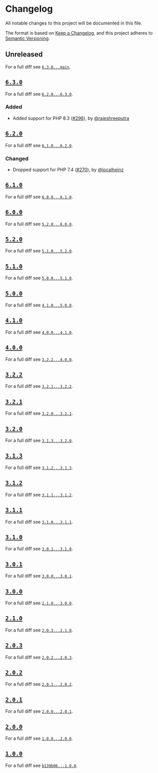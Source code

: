 # Changelog

All notable changes to this project will be documented in this file.

The format is based on [Keep a Changelog](https://keepachangelog.com/en/1.0.0/), and this project adheres to [Semantic Versioning](https://semver.org/spec/v2.0.0.html).

## Unreleased

For a full diff see [`6.3.0...main`][6.3.0...main].

## [`6.3.0`][6.3.0]

For a full diff see [`6.2.0...6.3.0`][6.2.0...6.3.0].

### Added

- Added support for PHP 8.3 ([#296]), by [@rajeshreeputra]

## [`6.2.0`][6.2.0]

For a full diff see [`6.1.0...6.2.0`][6.1.0...6.2.0].

### Changed

- Dropped support for PHP 7.4 ([#270]), by [@localheinz]

## [`6.1.0`][6.1.0]

For a full diff see [`6.0.0...6.1.0`][6.0.0...6.1.0].

## [`6.0.0`][6.0.0]

For a full diff see [`5.2.0...6.0.0`][5.2.0...6.0.0].

## [`5.2.0`][5.2.0]

For a full diff see [`5.1.0...5.2.0`][5.1.0...5.2.0].

## [`5.1.0`][5.1.0]

For a full diff see [`5.0.0...5.1.0`][5.0.0...5.1.0].

## [`5.0.0`][5.0.0]

For a full diff see [`4.1.0...5.0.0`][4.1.0...5.0.0].

## [`4.1.0`][4.1.0]

For a full diff see [`4.0.0...4.1.0`][4.0.0...4.1.0].

## [`4.0.0`][4.0.0]

For a full diff see [`3.2.2...4.0.0`][3.2.2...4.0.0].

## [`3.2.2`][3.2.2]

For a full diff see [`3.2.1...3.2.2`][3.2.1...3.2.2].

## [`3.2.1`][3.2.1]

For a full diff see [`3.2.0...3.2.1`][3.2.0...3.2.1].

## [`3.2.0`][3.2.0]

For a full diff see [`3.1.3...3.2.0`][3.1.3...3.2.0].

## [`3.1.3`][3.1.3]

For a full diff see [`3.1.2...3.1.3`][3.1.2...3.1.3].

## [`3.1.2`][3.1.2]

For a full diff see [`3.1.1...3.1.2`][3.1.1...3.1.2].

## [`3.1.1`][3.1.1]

For a full diff see [`3.1.0...3.1.1`][3.1.0...3.1.1].

## [`3.1.0`][3.1.0]

For a full diff see [`3.0.1...3.1.0`][3.0.1...3.1.0].

## [`3.0.1`][3.0.1]

For a full diff see [`3.0.0...3.0.1`][3.0.0...3.0.1].

## [`3.0.0`][3.0.0]

For a full diff see [`2.1.0...3.0.0`][2.1.0...3.0.0].

## [`2.1.0`][2.1.0]

For a full diff see [`2.0.3...2.1.0`][2.0.3...2.1.0].

## [`2.0.3`][2.0.3]

For a full diff see [`2.0.2...2.0.3`][2.0.2...2.0.3].

## [`2.0.2`][2.0.2]

For a full diff see [`2.0.1...2.0.2`][2.0.1...2.0.2].

## [`2.0.1`][2.0.1]

For a full diff see [`2.0.0...2.0.1`][2.0.0...2.0.1].

## [`2.0.0`][2.0.0]

For a full diff see [`1.0.0...2.0.0`][1.0.0...2.0.0].

## [`1.0.0`][1.0.0]

For a full diff see [`b139b06...1.0.0`][b139b06...1.0.0].

[1.0.0]: https://github.com/friendsoftwig/twigcs/releases/tag/1.0.0
[2.0.0]: https://github.com/friendsoftwig/twigcs/releases/tag/2.0.0
[2.0.1]: https://github.com/friendsoftwig/twigcs/releases/tag/2.0.1
[2.0.2]: https://github.com/friendsoftwig/twigcs/releases/tag/2.0.2
[2.0.3]: https://github.com/friendsoftwig/twigcs/releases/tag/v2.0.3
[2.1.0]: https://github.com/friendsoftwig/twigcs/releases/tag/v2.1.0
[3.0.0]: https://github.com/friendsoftwig/twigcs/releases/tag/v3.0.0
[3.0.1]: https://github.com/friendsoftwig/twigcs/releases/tag/v3.0.1
[3.1.0]: https://github.com/friendsoftwig/twigcs/releases/tag/v3.1.0
[3.1.1]: https://github.com/friendsoftwig/twigcs/releases/tag/v3.1.1
[3.1.2]: https://github.com/friendsoftwig/twigcs/releases/tag/v3.1.2
[3.1.3]: https://github.com/friendsoftwig/twigcs/releases/tag/v3.1.3
[3.2.0]: https://github.com/friendsoftwig/twigcs/releases/tag/v3.2.0
[3.2.1]: https://github.com/friendsoftwig/twigcs/releases/tag/v3.2.1
[3.2.2]: https://github.com/friendsoftwig/twigcs/releases/tag/v3.2.2
[4.0.0]: https://github.com/friendsoftwig/twigcs/releases/tag/v4.0.0
[4.1.0]: https://github.com/friendsoftwig/twigcs/releases/tag/v4.1.0
[5.0.0]: https://github.com/friendsoftwig/twigcs/releases/tag/v5.0.0
[5.1.0]: https://github.com/friendsoftwig/twigcs/releases/tag/v5.1.0
[5.2.0]: https://github.com/friendsoftwig/twigcs/releases/tag/5.2.0
[6.0.0]: https://github.com/friendsoftwig/twigcs/releases/tag/v6.0.0
[6.1.0]: https://github.com/friendsoftwig/twigcs/releases/tag/v6.1.0
[6.2.0]: https://github.com/friendsoftwig/twigcs/releases/tag/6.2.0
[6.3.0]: https://github.com/friendsoftwig/twigcs/releases/tag/6.3.0

[b139b06...1.0.0]: https://github.com/friendsoftwig/twigcs/compare/b139b06...1.0.0
[1.0.0...2.0.0]: https://github.com/friendsoftwig/twigcs/compare/1.0.0...2.0.0
[2.0.0...2.0.1]: https://github.com/friendsoftwig/twigcs/compare/2.0.0...2.0.1
[2.0.1...2.0.2]: https://github.com/friendsoftwig/twigcs/compare/2.0.1...2.0.2
[2.0.2...2.0.3]: https://github.com/friendsoftwig/twigcs/compare/2.0.2...v2.0.3
[2.0.3...2.1.0]: https://github.com/friendsoftwig/twigcs/compare/v2.0.3...v2.1.0
[2.1.0...3.0.0]: https://github.com/friendsoftwig/twigcs/compare/v2.1.0...v3.0.0
[3.0.0...3.0.1]: https://github.com/friendsoftwig/twigcs/compare/v3.0.0...v3.0.1
[3.0.1...3.1.0]: https://github.com/friendsoftwig/twigcs/compare/v3.0.1...v3.1.0
[3.1.0...3.1.1]: https://github.com/friendsoftwig/twigcs/compare/v3.1.0...v3.1.1
[3.1.1...3.1.2]: https://github.com/friendsoftwig/twigcs/compare/v3.1.1...v3.1.2
[3.1.2...3.1.3]: https://github.com/friendsoftwig/twigcs/compare/v3.1.2...v3.1.3
[3.1.3...3.2.0]: https://github.com/friendsoftwig/twigcs/compare/v3.1.3...v3.2.0
[3.2.0...3.2.1]: https://github.com/friendsoftwig/twigcs/compare/v3.2.0...v3.2.1
[3.2.1...3.2.2]: https://github.com/friendsoftwig/twigcs/compare/v3.2.1...v3.2.2
[3.2.2...4.0.0]: https://github.com/friendsoftwig/twigcs/compare/v3.2.2...v4.0.0
[4.0.0...4.1.0]: https://github.com/friendsoftwig/twigcs/compare/v4.0.0...v4.1.0
[4.1.0...5.0.0]: https://github.com/friendsoftwig/twigcs/compare/v4.1.0...5.0.0
[5.0.0...5.1.0]: https://github.com/friendsoftwig/twigcs/compare/5.0.0...v5.1.0
[5.1.0...5.2.0]: https://github.com/friendsoftwig/twigcs/compare/v5.1.0...5.2.0
[5.2.0...6.0.0]: https://github.com/friendsoftwig/twigcs/compare/5.2.0...v6.0.0
[6.0.0...6.1.0]: https://github.com/friendsoftwig/twigcs/compare/v6.0.0...v6.1.0
[6.1.0...6.2.0]: https://github.com/friendsoftwig/twigcs/compare/v6.1.0...6.2.0
[6.2.0...6.3.0]: https://github.com/friendsoftwig/twigcs/compare/6.2.0...6.3.0
[6.3.0...main]: https://github.com/friendsoftwig/twigcs/compare/6.3.0...main

[#270]: https://github.com/friendsoftwig/twigcs/pull/270
[#296]: https://github.com/friendsoftwig/twigcs/pull/296

[@localheinz]: https://github.com/localheinz
[@rajeshreeputra]: https://github.com/rajeshreeputra
